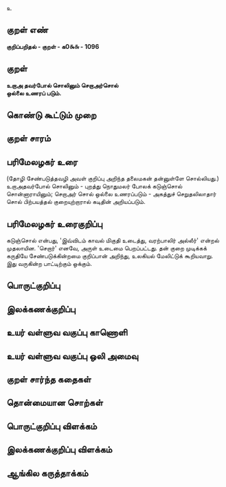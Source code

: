 உ

## குறள் எண் 

**குறிப்பறிதல் - குறள் - க0௯௬ - 1096**

## குறள் 

**உறாஅ தவர்போல் சொலினும் செறாஅர்சொல்  
ஒல்லை உணரப் படும்.** 

## கொண்டு கூட்டும் முறை


## குறள் சாரம் 


## பரிமேலழகர் உரை

(தோழி சேண்படுத்தவழி அவள் குறிப்பு அறிந்த தலைமகன் தன்னுள்ளே சொல்லியது.) உறாஅதவர்போல் சொலினும் - புறத்து நொதுமலர் போலக் கடுஞ்சொல் சொன்னாராயினும்; செறாஅர் சொல் ஒல்லை உணரப்படும் - அகத்துச் செறுதலிலாதார் சொல் பிற்பயத்தல் குறையுற்றாரால் கடிதின் அறியப்படும்.

## பரிமேலழகர் உரைகுறிப்பு   

கடுஞ்சொல் என்பது, 'இவ்விடம் காவல் மிகுதி உடைத்து, வரற்பாலிர் அல்லீர்' என்றல் முதலாயின. 'செறார்' எனவே, அருள் உடைமை பெறப்பட்டது. தன் குறை முடிக்கக் கருதியே சேண்படுக்கின்றமை குறிப்பான் அறிந்து, உலகியல் மேலிட்டுக் கூறியவாறு. இது வருகின்ற பாட்டிற்கும் ஒக்கும்.

## பொருட்குறிப்பு 


## இலக்கணக்குறிப்பு  


## உயர் வள்ளுவ வகுப்பு காணொளி


## உயர் வள்ளுவ வகுப்பு ஒலி அமைவு 

 
## குறள் சார்ந்த கதைகள் 


## தொன்மையான சொற்கள்


## பொருட்குறிப்பு விளக்கம்


## இலக்கணக்குறிப்பு விளக்கம்


## ஆங்கில கருத்தாக்கம் 


